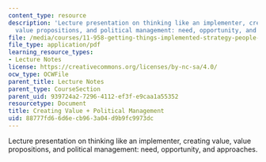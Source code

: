 ```yaml
---
content_type: resource
description: 'Lecture presentation on thinking like an implementer, creating value,
  value propositions, and political management: need, opportunity, and approaches.'
file: /media/courses/11-958-getting-things-implemented-strategy-people-performance-and-leadership-january-iap-2009/88777fd66d6ecb963a04d9b9fc9973dc_slides1.pdf
file_type: application/pdf
learning_resource_types:
- Lecture Notes
license: https://creativecommons.org/licenses/by-nc-sa/4.0/
ocw_type: OCWFile
parent_title: Lecture Notes
parent_type: CourseSection
parent_uid: 939724a2-7296-4112-ef3f-e9caa1a55352
resourcetype: Document
title: Creating Value + Political Management
uid: 88777fd6-6d6e-cb96-3a04-d9b9fc9973dc
---
```

Lecture presentation on thinking like an implementer, creating value, value propositions, and political management: need, opportunity, and approaches.